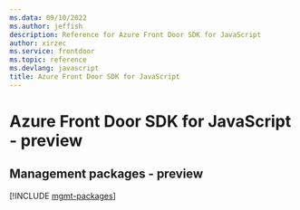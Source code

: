```yaml
---
ms.data: 09/10/2022
ms.author: jeffish
description: Reference for Azure Front Door SDK for JavaScript
author: xirzec
ms.service: frontdoor
ms.topic: reference
ms.devlang: javascript
title: Azure Front Door SDK for JavaScript
---
```

# Azure Front Door SDK for JavaScript - preview

## Management packages - preview
[!INCLUDE [mgmt-packages](front-door-mgmt-index.md)]
